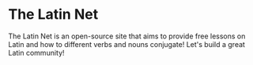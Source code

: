 # The Latin Net

The Latin Net is an open-source site that aims to provide free lessons on Latin and how to different verbs and nouns conjugate! Let's build a great Latin community!
